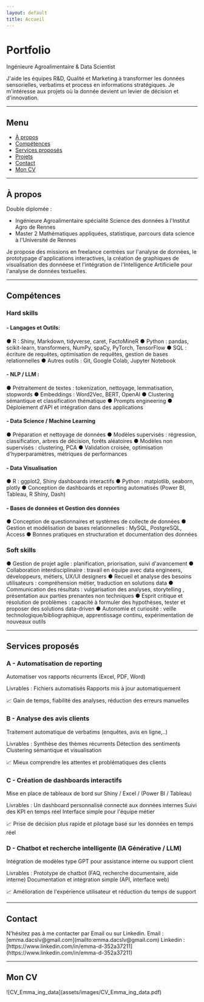 ```yaml
---
layout: default
title: Accueil
---
```


# Portfolio

Ingénieure Agroalimentaire & Data Scientist

J'aide les équipes R&D, Qualité et Marketing à transformer les données sensorielles, verbatims et process en informations stratégiques.
Je m'intéresse aux projets où la donnée devient un levier de décision et d'innovation.


---


## Menu 
- [À propos](#a-propos)
- [Compétences](#competences)
- [Services proposés](#services-proposes)
- [Projets](#projets)
- [Contact](#contact)
- [Mon CV](#cv)


---


## À propos
<div id="a-propos"></div>

Double diplomée :
- Ingénieure Agroalimentaire spécialité Science des données à l'Institut Agro de Rennes
- Master 2 Mathématiques appliquées, statistique, parcours data science à l'Université de Rennes

Je propose des missions en freelance centrées sur l'analyse de données, le prototypage d'applications interactives, la création de graphiques de visualisation des donnéese et l'intégration de l'Intelligence Artificielle pour l'analyse de données textuelles.


---


## Compétences
<div id="competences"></div>

### Hard skills
#### - Langages et Outils: 
● R : Shiny, Markdown, tidyverse, caret, FactoMineR
● Python : pandas, scikit-learn, transformers, NumPy, spaCy, PyTorch, TensorFlow
● SQL : écriture de requêtes, optimisation de requêtes, gestion de bases relationnelles
● Autres outils : Git, Google Colab, Jupyter Notebook

#### - NLP / LLM :
● Prétraitement de textes : tokenization, nettoyage, lemmatisation, stopwords
● Embeddings : Word2Vec, BERT, OpenAI 
● Clustering sémantique et classification thématique
● Prompts engineering
● Déploiement d'API et intégration dans des applications

#### - Data Science / Machine Learning
● Préparation et nettoyage de données
● Modèles supervisés : régression, classification, arbres de décision, forêts aléatoires
● Modèles non supervisés : clustering, PCA
● Validation croisée, optimisation d'hyperparamètres, métriques de performances

#### - Data Visualisation 
● R : ggplot2, Shiny dashboards interactifs
● Python : matplotlib, seaborn, plotly
● Conception de dashboards et reporting automatisés (Power BI, Tableau, R Shiny, Dash)

#### - Bases de données et Gestion des données
● Conception de questionnaires et systèmes de collecte de données
● Gestion et modélisation de bases relationnelles : MySQL, PostgreSQL, Access
● Bonnes pratiques en structuration et documentation des données


### Soft skills
● Gestion de projet agile : planification, priorisation, suivi d'avancement
● Collaboration interdisciplinaire : travail en équipe avec data engineers, développeurs, métiers, UX/UI designers
● Recueil et analyse des besoins utilisateurs : compréhension métier, traduction en solutions data
● Communication des résultats : vulgarisation des analyses, storytelling , présentation aux parties prenantes non techniques
● Esprit critique et résolution de problèmes : capacité à formuler des hypothèses, tester et proposer des solutions data-driven
● Autonomie et curiosité : veille technologique/bibliographique, apprentissage continu, expérimentation de nouveaux outils


---


## Services proposés
<div id="services-proposes"></div>

### A - Automatisation de reporting
Automatiser vos rapports récurrents (Excel, PDF, Word)

Livrables : 
Fichiers automatisés 
Rapports mis à jour automatiquement

📈 Gain de temps, fiabilité des analyses, réduction des erreurs manuelles


### B - Analyse des avis clients
Traitement automatique de verbatims (enquêtes, avis en ligne,..)

Livrables : 
Synthèse des thèmes récurrents
Détection des sentiments
Clustering sémantique et visualisation

📈 Mieux comprendre les attentes et problématiques des clients


### C - Création de dashboards interactifs
Mise en place de tableaux de bord sur Shiny / Excel / (Power BI / Tableau)

Livrables : 
Un dashboard personnalisé connecté aux données internes
Suivi des KPI en temps réel
Interface simple pour l'équipe métier

📈 Prise de décision plus rapide et pilotage basé sur les données en temps réel


### D - Chatbot et recherche intelligente (IA Générative / LLM)
Intégration de modèles type GPT pour assistance interne ou support client

Livrables : 
Prototype de chatbot (FAQ, recherche documentaire, aide interne)
Documentation et intégration simple (API, interface web)

📈 Amélioration de l'expérience utilisateur et réduction du temps de support


---


## Contact 
<div id="contact"></div>
N'hésitez pas à me contacter par Email ou sur Linkedin.
Email : [emma.dacslv@gmail.com](mailto:emma.dacslv@gmail.com)
Linkedin : [https://www.linkedin.com/in/emma-d-352a37211](https://www.linkedin.com/in/emma-d-352a37211)


---


## Mon CV
<div id="cv"></div>
![CV_Emma_ing_data](assets/images/CV_Emma_ing_data.pdf)

